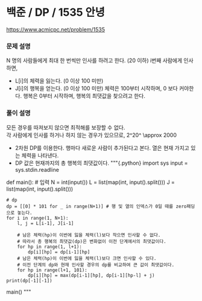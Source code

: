 # 백준 / DP / 1535 안녕
https://www.acmicpc.net/problem/1535   

### 문제 설명
N 명의 사람들에게 최대 한 번씩만 인사를 하려고 한다. (20 이하)
i번째 사람에게 인사하면,
- L[i]의 체력을 잃는다. (0 이상 100 미만)
- J[i]의 행복을 얻는다. (0 이상 100 미만)
체력은 100부터 시작하며, 0 보다 커야한다.
행복은 0부터 시작하며, 행복의 최댓값을 찾으려고 한다.  

### 풀이 설명
모든 경우를 따져보지 않으면 최적해를 보장할 수 없다.  
각 사람에게 인사를 하거나 하지 않는 경우가 있으므로, 2^20^ \approx 2000
- 2차원 DP를 이용한다.
  행마다 새로운 사람이 추가된다고 본다.
  열은 현재 가지고 있는 체력을 나타낸다.
- DP 값은 현재까지의 총 행복의 최댓값이다.
"""{.python}
import sys
input = sys.stdin.readline

def main():
    # 입력
    N = int(input())
    L = list(map(int, input().split()))
    J = list(map(int, input().split()))
    
    # dp
    dp = [[0] * 101 for _ in range(N+1)] # 행 및 열의 인덱스가 0일 때를 zero패딩으로 놓는다.
    for i in range(1, N+1):
        l, j = L[i-1], J[i-1]
        
        # 남은 체력(hp)이 이번에 잃을 체력(l)보다 작으면 인사할 수 없다.
        # 따라서 총 행복의 최댓값(dp)은 변화없이 이전 단계에서의 최댓값이다.
        for hp in range(1, l+1):
            dp[i][hp] = dp[i-1][hp]
        # 남은 체력(hp)이 이번에 잃을 체력(l)보다 크면 인사할 수 있다.
        # 이전 단계의 dp와 현재 인사할 경우의 dp를 비교하여 큰 값이 최댓값이다.
        for hp in range(l+1, 101):
            dp[i][hp] = max(dp[i-1][hp], dp[i-1][hp-l] + j)
    print(dp[-1][-1])
    
main()
"""
